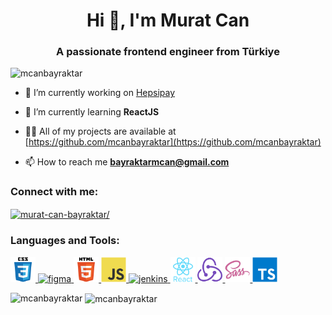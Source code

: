 <h1 align="center">Hi 👋, I'm Murat Can</h1>
<h3 align="center">A passionate frontend engineer from Türkiye</h3>

<p align="left"> <img src="https://komarev.com/ghpvc/?username=mcanbayraktar&label=Profile%20views&color=0e75b6&style=flat" alt="mcanbayraktar" /> </p>

- 🔭 I’m currently working on [Hepsipay](https://www.hepsipay.com/)

- 🌱 I’m currently learning **ReactJS**

- 👨‍💻 All of my projects are available at [https://github.com/mcanbayraktar](https://github.com/mcanbayraktar)

- 📫 How to reach me **bayraktarmcan@gmail.com**

<h3 align="left">Connect with me:</h3>
<p align="left">
<a href="https://linkedin.com/in/murat-can-bayraktar/" target="blank"><img align="center" src="https://raw.githubusercontent.com/rahuldkjain/github-profile-readme-generator/master/src/images/icons/Social/linked-in-alt.svg" alt="murat-can-bayraktar/" height="30" width="40" /></a>
</p>

<h3 align="left">Languages and Tools:</h3>
<p align="left"> <a href="https://www.w3schools.com/css/" target="_blank" rel="noreferrer"> <img src="https://raw.githubusercontent.com/devicons/devicon/master/icons/css3/css3-original-wordmark.svg" alt="css3" width="40" height="40"/> </a> <a href="https://www.figma.com/" target="_blank" rel="noreferrer"> <img src="https://www.vectorlogo.zone/logos/figma/figma-icon.svg" alt="figma" width="40" height="40"/> </a> <a href="https://www.w3.org/html/" target="_blank" rel="noreferrer"> <img src="https://raw.githubusercontent.com/devicons/devicon/master/icons/html5/html5-original-wordmark.svg" alt="html5" width="40" height="40"/> </a> <a href="https://developer.mozilla.org/en-US/docs/Web/JavaScript" target="_blank" rel="noreferrer"> <img src="https://raw.githubusercontent.com/devicons/devicon/master/icons/javascript/javascript-original.svg" alt="javascript" width="40" height="40"/> </a> <a href="https://www.jenkins.io" target="_blank" rel="noreferrer"> <img src="https://www.vectorlogo.zone/logos/jenkins/jenkins-icon.svg" alt="jenkins" width="40" height="40"/> </a> <a href="https://reactjs.org/" target="_blank" rel="noreferrer"> <img src="https://raw.githubusercontent.com/devicons/devicon/master/icons/react/react-original-wordmark.svg" alt="react" width="40" height="40"/> </a> <a href="https://redux.js.org" target="_blank" rel="noreferrer"> <img src="https://raw.githubusercontent.com/devicons/devicon/master/icons/redux/redux-original.svg" alt="redux" width="40" height="40"/> </a> <a href="https://sass-lang.com" target="_blank" rel="noreferrer"> <img src="https://raw.githubusercontent.com/devicons/devicon/master/icons/sass/sass-original.svg" alt="sass" width="40" height="40"/> </a> <a href="https://www.typescriptlang.org/" target="_blank" rel="noreferrer"> <img src="https://raw.githubusercontent.com/devicons/devicon/master/icons/typescript/typescript-original.svg" alt="typescript" width="40" height="40"/> </a> </p>

<p><img align="left" src="https://github-readme-stats.vercel.app/api/top-langs?username=mcanbayraktar&show_icons=true&locale=en&layout=compact" alt="mcanbayraktar" /></p>

<p>&nbsp;<img align="center" src="https://github-readme-stats.vercel.app/api?username=mcanbayraktar&show_icons=true&locale=en" alt="mcanbayraktar" /></p>
